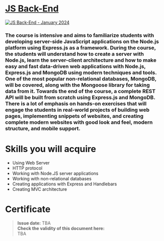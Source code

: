 # [JS Back-End](https://softuni.bg/trainings/4364/js-back-end-january-2024)
[![JS Back-End - January 2024](https://softuni.bg/files/courses/js-back-end_thumbnail.jpg)](https://softuni.bg/trainings/4364/js-back-end-january-2024)

### The course is intensive and aims to familiarize students with developing server-side JavaScript applications on the Node.js platform using Express.js as a framework. During the course, the students will understand how to create a server with Node.js, learn the server-client architecture and how to make easy and fast data-driven web applications with Node.js, Express.js and MongoDB using modern techniques and tools. One of the most popular non-relational databases, MongoDB, will be covered, along with the Mongoose library for taking data from it. Towards the end of the course, a complete REST API will be built from scratch using Express.js and MongoDB. There is a lot of emphasis on hands-on exercises that will engage the students in real-world projects of building web pages, implementing snippets of websites, and creating complete modern websites with good look and feel, modern structure, and mobile support.

# Skills you will acquire
- Using Web Server
- HTTP protocol
- Working with Node.JS server applications
- Working with non-relational databases
- Creating applications with Express and Handlebars
- Creating MVC architecture

# Certificate
> **Issue date:** TBA  
> **Check the validity of this document here:**  
> TBA

